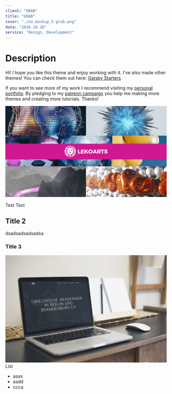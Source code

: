 ```yaml
---
client: "GRAB"
title: "GRAB"
cover: "./no_mockup_5-grab.png"
date: "2016-10-28"
service: "Design, Development"
---
```

# Description

Hi!
I hope you like this theme and enjoy working with it. I've also made other themes! You can check them out here: [Gatsby Starters](https://www.gatsbyjs.org/docs/gatsby-starters/).

If you want to see more of my work I recommend visiting my [personal portfolio](https://www.lekoarts.de). By pledging to my [patreon campaign](https://www.patreon.com/lekoarts) you help me making more themes and creating more tutorials. Thanks!

![](./lekoarts.jpg)


Test Text

## Title 2
dsadsadsadsadsa

### Title 3
![](./no_mockup_5-grab.png)
List
- asas
- asdd
- ccca